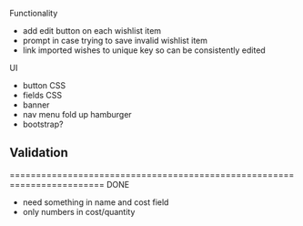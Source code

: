 
Functionality
- add edit button on each wishlist item
- prompt in case trying to save invalid wishlist item
- link imported wishes to unique key so can be consistently edited

UI
- button CSS
- fields CSS
- banner
- nav menu fold up hamburger
- bootstrap?

Validation
-

========================================================================
DONE
- need something in name and cost field
- only numbers in cost/quantity